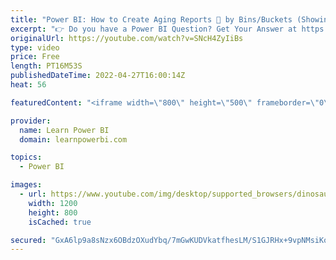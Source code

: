 ```yaml
---
title: "Power BI: How to Create Aging Reports 👵 by Bins/Buckets (Showing Open/Overdue Items)"
excerpt: "👉 Do you have a Power BI Question? Get Your Answer at https://www.learnpowerbi.com/question In this Power BI Question & Answer Episode, we cover a question by Paolo Damiani (LearnPowerBI Member): How to Create Bette Aging Reports. 👉 Download the Power BI file used in Video: https://web.learnpowerbi.com/download"
originalUrl: https://youtube.com/watch?v=SNcH4ZyIiBs
type: video
price: Free
length: PT16M53S
publishedDateTime: 2022-04-27T16:00:14Z
heat: 56

featuredContent: "<iframe width=\"800\" height=\"500\" frameborder=\"0\" src=\"https://www.youtube.com/embed/SNcH4ZyIiBs\" allow=\"accelerometer; autoplay; encrypted-media; gyroscope; picture-in-picture\" allowfullscreen></iframe>"

provider:
  name: Learn Power BI
  domain: learnpowerbi.com

topics:
  - Power BI

images:
  - url: https://www.youtube.com/img/desktop/supported_browsers/dinosaur.png
    width: 1200
    height: 800
    isCached: true

secured: "GxA6lp9a8sNzx6OBdzOXudYbq/7mGwKUDVkatfhesLM/S1GJRHx+9vpNMsiKoYX+F6YZz8Uio2VGaWNoxMFAuct1BnKb6zOweesUDUGZvcWkW2nXvfWoLYyfCm2mWl5QxqMqX674QPKCH9M6OWoffbvOlqHgBjCi8x8R88FGNVBQ0rimqZRfy4VGJRsrXhEP6kxgaxeMZn+2BZYcrxFvgPmojgDvI0r6PGG7EW8ceKS5LEYCNtBJktFuWKaZ6HBo5k8AF7DiEEofuf4DdvLYwW1LNYYv81/I994U/ZjZK4rE9sikkhOvvzAKwNE09t0M0z+l66xgDMIpSJZNrY9nbylfbt3igf//+6yaatASoRZJvMFp3Ryc81Rl+VZB2Kmb3jOYU0344v91c+7caoq6CfZc5Fx95vFggy7coJXmMuc=;ohJeEbAN8oD7CEA8PAckpw=="
---
```


